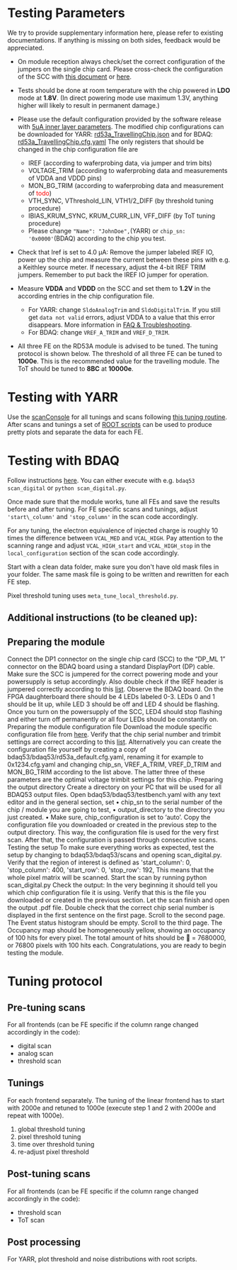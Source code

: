 Testing Parameters
===============
We try to provide supplementary information here, please refer to existing documentations. If anything is missing on both sides, feedback would be appreciated.

-	On module reception always check/set the correct configuration of the
	jumpers on the single chip card. Please cross-check the configuration of
	the SCC with [this document](https://twiki.cern.ch/twiki/pub/RD53/RD53ATesting/RD53A_SCC_Configuration.pdf) or [here](https://gitlab.cern.ch/YARR/YARR/tree/update_docs/docs/rd53a.md).

-	Tests should be done at room temperature with the chip powered in **LDO**
	mode at **1.8V**. (In direct powering mode use maximum 1.3V, anything higher will likely to
	result in permanent damage.)
	
-	Please use the default configuration provided by the software release with [5uA inner layer parameters](https://twiki.cern.ch/twiki/bin/viewauth/RD53/RD53ATesting#Guidelines_for_Front_ends).
	The modified chip configurations can be downloaded for YARR: [rd53a_TravellingChip.json](files/rd53a_TravellingChip.json) and for BDAQ: [rd53a_TravellingChip.cfg.yaml](files/rd53a_TravellingChip.cfg.yaml)
	The only registers that should be changed in the chip configuration file are
	- IREF (according to waferprobing data, via jumper and trim bits)
	- VOLTAGE_TRIM (according to waferprobing data and measurements of VDDA and VDDD pins)
	- MON_BG_TRIM (according to waferprobing data and measurement of <span style="color:red">todo</span>)
	- VTH_SYNC, VThreshold_LIN, VTH1/2_DIFF (by threshold tuning procedure)
	- IBIAS_KRUM_SYNC, KRUM_CURR_LIN, VFF_DIFF (by ToT tuning procedure)  	
	- Please change ```"Name": "JohnDoe",```(YARR) or ```chip_sn: '0x0000'```(BDAQ) according to the chip you test.

-	Check that Iref is set to 4.0 μA: Remove the jumper labeled IREF IO,
	power up the chip and measure the current between these pins with e.g. a Keithley source meter. If necessary,
	adjust the 4-bit IREF TRIM jumpers. Remember to put back the IREF IO jumper for operation.

-	Measure **VDDA** and **VDDD** on the SCC and set them to **1.2V** in the according entries in the chip configuration file.
	- For YARR: change `SldoAnalogTrim` and `SldoDigitalTrim`. If you still get ```data not valid``` errors, adjust VDDA to a value that this error disappears. More information in [FAQ & Troubleshooting](../troubleshooting).
	- For BDAQ: change `VREF_A_TRIM` and `VREF_D_TRIM`.

-	All three FE on the RD53A module is advised to be tuned. The tuning
	protocol is shown below. 
	The threshold of all three FE can be tuned to
	**1000e**. This is the recommended value for the travelling module. The ToT
	should be tuned to **8BC** at **10000e**.


Testing with YARR
=====================

Use the [scanConsole](https://gitlab.cern.ch/YARR/YARR/tree/update_docs/docs/scanconsole.md) for all tunings and scans following [this tuning routine](https://gitlab.cern.ch/YARR/YARR/tree/update_docs/docs/rd53a.md#tuning-routine).
After scans and tunings a set of [ROOT scripts](https://gitlab.cern.ch/YARR/YARR/tree/update_docs/docs/rootscripts.md) can be used to produce pretty plots and separate the data for each FE.



Testing with BDAQ
=====================

Follow instructions
[here](https://gitlab.cern.ch/silab/bdaq53/wikis/User-guide/General-usage).
You can either execute with e.g. `bdaq53 scan_digital` or
`python scan_digital.py`.

Once made sure that the module works, tune all FEs
and save the results before and after tuning. For FE specific scans and
tunings, adjust `'start\_column'` and `'stop_column'` in the scan code
accordingly.

For any tuning, the electron equivalence of injected charge is roughly
10 times the difference between `VCAL_MED` and `VCAL_HIGH`. Pay
attention to the scanning range and adjust `VCAL_HIGH_start` and
`VCAL_HIGH_stop` in the `local_configuration` section of the scan code
accordingly.

Start with a clean data folder, make sure you don't have old mask files
in your folder. The same mask file is going to be written and rewritten
for each FE step.

Pixel threshold tuning uses ```meta_tune_local_threshold.py```.


Additional instructions (to be cleaned up):
-------------------------------------------

Preparing the module
--------------------
Connect the DP1 connector on the single chip card (SCC) to the “DP_ML 1” connector on the BDAQ board using a standard DisplayPort (DP) cable.
Make sure the SCC is jumpered for the correct powering mode and your powersupply is setup accordingly. Also double check if the IREF header is jumpered correctly according to this [list](TODO).
Observe the BDAQ board. On the FPGA daughterboard there should be 4 LEDs labeled 0-3. LEDs 0 and 1 should be lit up, while LED 3 should be off and LED 4 should be flashing. Once you turn on the powersupply of the SCC, LED4 should stop flashing and either turn off permanently or all four LEDs should be constantly on.
Preparing the module configuration file
Download the module specific configuration file from [here](TODO). Verify that the chip serial number and trimbit settings are correct according to this [list](TODO). Alternatively you can create the configuration file yourself by creating a copy of bdaq53/bdaq53/rd53a_default.cfg.yaml, renaming it for example to 0x1234.cfg.yaml and changing chip_sn, VREF_A_TRIM, VREF_D_TRIM and MON_BG_TRIM according to the list above. The latter three of these parameters are the optimal voltage trimbit settings for this chip. 
Preparing the output directory
Create a directory on your PC that will be used for all BDAQ53 output files. Open bdaq53/bdaq53/testbench.yaml with any text editor and in the general section, set
    • chip_sn to the serial number of the chip / module you are going to test,
    • output_directory to the directory you just created.
    • Make sure, chip_configuration is set to ‘auto’.
Copy the configuration file you downloaded or created in the previous step to the output directory. This way, the configuration file is used for the very first scan. After that, the configuration is passed through consecutive scans.
Testing the setup
To make sure everything works as expected, test the setup by changing to bdaq53/bdaq53/scans and opening scan_digital.py. Verify that the region of interest is defined as 
	'start_column': 0,
	'stop_column': 400,
	'start_row': 0,
	'stop_row': 192,
This means that the whole pixel matrix will be scanned. Start the scan by running
	python scan_digital.py
Check the output: In the very beginning it should tell you which chip configuration file it is using. Verify that this is the file you downloaded or created in the previous section. Let the scan finish and open the output .pdf file. Double check that the correct chip serial number is displayed in the first sentence on the first page. Scroll to the second page. The Event status histogram should be empty. Scroll to the third page. The Occupancy map should be homogeneously yellow, showing an occupancy of 100 hits for every pixel. The total amount of hits should be  = 7680000, or 76800 pixels with 100 hits each.
Congratulations, you are ready to begin testing the module.


Tuning protocol
===============

Pre-tuning scans
----------------
For all frontends (can be FE specific if the column range changed
accordingly in the code):

-   digital scan
-   analog scan
-   threshold scan

Tunings
-------
For each frontend separately. The tuning of the linear frontend has to start with
2000e and retuned to 1000e (execute step 1 and 2 with 2000e and repeat with 1000e).

1.	global threshold tuning
2.	pixel threshold tuning
3.	time over threshold tuning
4.	re-adjust pixel threshold

Post-tuning scans
-----------------
For all frontends (can be FE specific if the column range changed
accordingly in the code):
-	threshold scan
-	ToT scan

Post processing
---------------
For YARR, plot threshold and noise distributions with root scripts.
